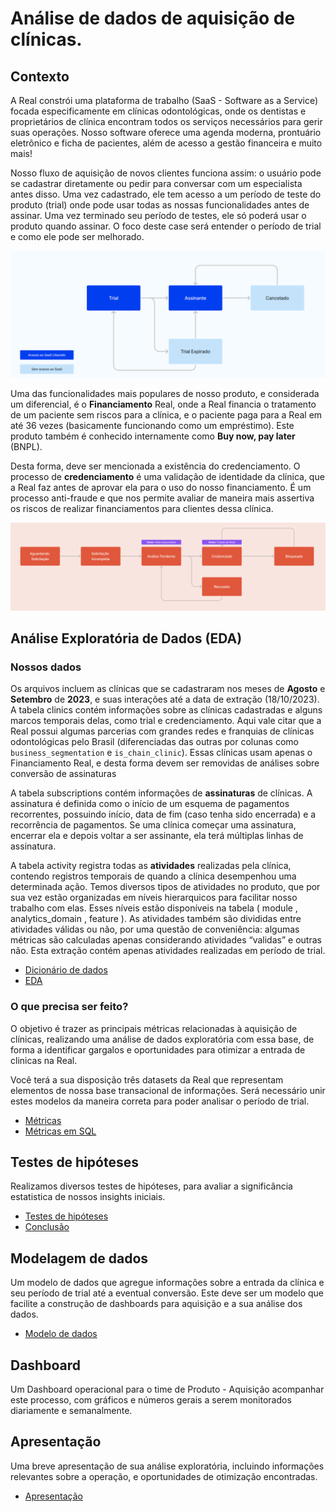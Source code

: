 # Análise de dados de aquisição de clínicas.

## Contexto

A Real constrói uma plataforma de trabalho (SaaS - Software as a Service) focada especificamente em clínicas odontológicas, onde os dentistas e proprietários de clínica encontram todos os serviços necessários para gerir suas operações. Nosso software oferece uma agenda moderna, prontuário eletrônico e ficha de pacientes, além de acesso a gestão financeira e muito mais!

Nosso fluxo de aquisição de novos clientes funciona assim:  o usuário pode se cadastrar diretamente ou pedir para conversar com um especialista antes disso. Uma vez cadastrado, ele tem acesso a um período de teste do produto (trial) onde pode usar todas as nossas funcionalidades antes de assinar. Uma vez terminado seu período de testes, ele só poderá usar o produto quando assinar. O foco deste case será entender o período de trial e como ele pode ser melhorado.

![alt text](<imgs/Screen Shot 2023-11-13 at 11.37.14.png>)

Uma das funcionalidades mais populares de nosso produto, e considerada um diferencial, é o **Financiamento** Real, onde a Real financia o tratamento de um paciente sem riscos para a clínica, e o paciente paga para a Real em até 36 vezes (basicamente funcionando como um empréstimo). Este produto também é conhecido internamente como **Buy now, pay later** (BNPL).

Desta forma, deve ser mencionada a existência do credenciamento. O processo de **credenciamento** é uma validação de identidade da clínica, que a Real faz antes de aprovar ela para o uso do nosso financiamento. É um processo anti-fraude e que nos permite avaliar de maneira mais assertiva os riscos de realizar financiamentos para clientes dessa clínica.

![alt text](<imgs/Screen Shot 2023-11-13 at 11.37.29.png>)

## Análise Exploratória de Dados (EDA)

### Nossos dados
Os arquivos incluem as clínicas que se cadastraram nos meses de **Agosto** e **Setembro** de **2023**, e suas interações até a data de extração (18/10/2023). A tabela clinics contém informações sobre as clínicas cadastradas e alguns marcos temporais delas, como trial e credenciamento. Aqui vale citar que a Real possui algumas parcerias com grandes redes e franquias de clínicas odontológicas pelo Brasil (diferenciadas das outras por colunas como `business_segmentation` e `is_chain_clinic`). Essas clínicas usam apenas o Financiamento Real, e desta forma devem ser removidas de análises sobre conversão de assinaturas

A tabela subscriptions contém informações de **assinaturas** de clínicas. A assinatura é definida como o início de um esquema de pagamentos recorrentes, possuindo início, data de fim (caso tenha sido encerrada) e a recorrência de pagamentos. Se uma clínica começar uma assinatura, encerrar ela e depois voltar a ser assinante, ela terá múltiplas linhas de assinatura.

A tabela activity registra todas as **atividades** realizadas pela clínica, contendo registros temporais de quando a clínica desempenhou uma determinada ação. Temos diversos tipos de atividades no produto, que por sua vez estão organizadas em níveis hierarquicos para facilitar nosso trabalho com elas. Esses níveis estão disponíveis na tabela ( module , analytics_domain , feature ). As atividades também são divididas entre atividades válidas ou não, por uma questão de conveniência: algumas métricas são calculadas apenas considerando atividades “validas” e outras não. Esta extração contém apenas atividades realizadas em período de trial.

* [Dicionário de dados](aquisicao_clinicas/dicionario_dados.md)
* [EDA](aquisicao_clinicas/eda.ipynb)

### O que precisa ser feito?
O objetivo é trazer as principais métricas relacionadas à aquisição de clínicas, realizando uma análise de dados exploratória com essa base, de forma a identificar gargalos e oportunidades para otimizar a entrada de clinicas na Real.

Você terá a sua disposição três datasets da Real que representam elementos de nossa base transacional de informações. Será necessário unir estes modelos da maneira correta para poder analisar o período de trial.

* [Métricas](aquisicao_clinicas/metricas.ipynb)
* [Métricas em SQL](sql/aquisicao_clinicas_metricas_scripts_sql_Metricas.pdf)

## Testes de hipóteses

Realizamos diversos testes de hipóteses, para avaliar a significância estatistica de nossos insights iniciais.

* [Testes de hipóteses](aquisicao_clinicas/hipoteses.ipynb)
* [Conclusão](aquisicao_clinicas/conclusao.md)

## Modelagem de dados

Um modelo de dados que agregue informações sobre a entrada da clínica e seu período de trial até a eventual conversão. Este deve ser um modelo que facilite a construção de dashboards para aquisição e a sua análise dos dados.

* [Modelo de dados](imgs/erd_aquisicao_clinicas_star_schema.png)

## Dashboard

Um Dashboard operacional para o time de Produto - Aquisição acompanhar este processo, com gráficos e números gerais a serem monitorados diariamente e semanalmente.

## Apresentação

Uma breve apresentação de sua análise exploratória, incluindo informações relevantes sobre a operação, e oportunidades de otimização encontradas.

* [Apresentação](imgs/Apresentacao.Case.Aquisicao.Clinicas.pdf)